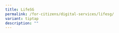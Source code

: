 ```yaml
---
title: LifeSG
permalink: /for-citizens/digital-services/lifesg/
variant: tiptap
description: ""
---
```


